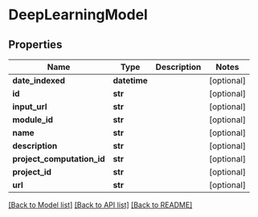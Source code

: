 # DeepLearningModel

## Properties
Name | Type | Description | Notes
------------ | ------------- | ------------- | -------------
**date_indexed** | **datetime** |  | [optional] 
**id** | **str** |  | [optional] 
**input_url** | **str** |  | [optional] 
**module_id** | **str** |  | [optional] 
**name** | **str** |  | [optional] 
**description** | **str** |  | [optional] 
**project_computation_id** | **str** |  | [optional] 
**project_id** | **str** |  | [optional] 
**url** | **str** |  | [optional] 

[[Back to Model list]](../README.md#documentation-for-models) [[Back to API list]](../README.md#documentation-for-api-endpoints) [[Back to README]](../README.md)

